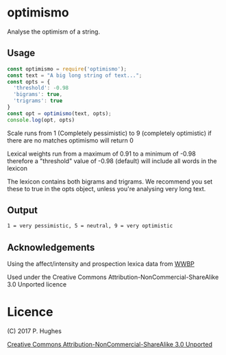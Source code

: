 # optimismo

Analyse the optimism of a string.

## Usage
```Javascript
const optimismo = require('optimismo');
const text = "A big long string of text...";
const opts = {
  'threshold': -0.98
  'bigrams': true,
  'trigrams': true
}
const opt = optimismo(text, opts);
console.log(opt, opts)
```
Scale runs from 1 (Completely pessimistic) to 9 (completely optimistic)
if there are no matches optimismo will return 0

Lexical weights run from a maximum of 0.91 to a minimum of -0.98
therefore a "threshold" value of -0.98 (default) will include all words in the lexicon

The lexicon contains both bigrams and trigrams. We recommend you set these to true in the opts object, unless you're analysing very long text.


## Output
```Markdown
1 = very pessimistic, 5 = neutral, 9 = very optimistic
```

## Acknowledgements

Using the affect/intensity and prospection lexica data from [WWBP](http://www.wwbp.org/lexica.html)

Used under the Creative Commons Attribution-NonCommercial-ShareAlike 3.0 Unported licence

# Licence
(C) 2017 P. Hughes

[Creative Commons Attribution-NonCommercial-ShareAlike 3.0 Unported](http://creativecommons.org/licenses/by-nc-sa/3.0/)
